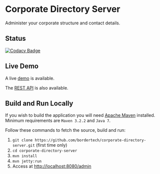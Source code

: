 # Corporate Directory Server
Administer your corporate structure and contact details.

## Status
[![Codacy Badge](https://api.codacy.com/project/badge/Grade/ee22a2d561da4403bdd407dc02698f5c)](https://www.codacy.com/app/BorderTech/corporate-directory-server?utm_source=github.com&amp;utm_medium=referral&amp;utm_content=bordertech/corporate-directory-server&amp;utm_campaign=Badge_Grade)

## Live Demo
A live [demo](http://bordertech-corpdir.herokuapp.com/admin) is available.

The [REST API](http://bordertech-corpdir.herokuapp.com/swagger-ui/index.html?url=/api/swagger) is also available.

## Build and Run Locally
If you wish to build the application you will need [Apache Maven](https://maven.apache.org/) installed. Minimum requirements are `Maven 3.2.2` and `Java 7`.

Follow these commands to fetch the source, build and run:

1. `git clone https://github.com/bordertech/corporate-directory-server.git` (first time only)
2. `cd corporate-directory-server`
3. `mvn install`
4. `mvn jetty:run`
5.  Access at [http://localhost:8080/admin](http://localhost:8080/admin)
